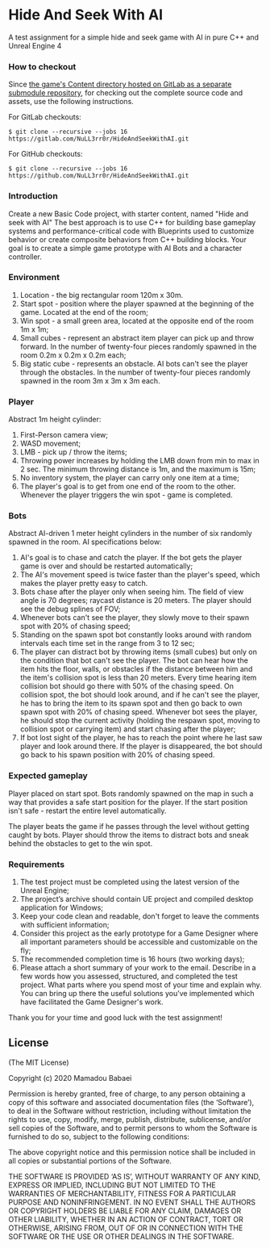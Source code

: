 # Hide And Seek With AI

A test assignment for a simple hide and seek game with AI in pure C++ and Unreal Engine 4

### How to checkout

Since [the game's Content directory hosted on GitLab as a separate submodule repository](https://gitlab.com/NuLL3rr0r/HideAndSeekWithAI_Content), for checking out the complete source code and assets, use the following instructions.

For GitLab checkouts:

```
$ git clone --recursive --jobs 16 https://gitlab.com/NuLL3rr0r/HideAndSeekWithAI.git
```

For GitHub checkouts:

```
$ git clone --recursive --jobs 16 https://github.com/NuLL3rr0r/HideAndSeekWithAI.git
```

### Introduction

Create a new Basic Code project, with starter content, named "Hide and seek with AI" The best approach is to use C++ for building base gameplay systems and performance-critical code with Blueprints used to customize behavior or create composite behaviors from C++ building blocks. Your goal is to create a simple game prototype with AI Bots and a character controller.

### Environment

1. Location - the big rectangular room 120m x 30m.
2. Start spot - position where the player spawned at the beginning of the game. Located at the end of the room;
3. Win spot - a small green area, located at the opposite end of the room 1m x 1m;
4. Small cubes - represent an abstract item player can pick up and throw forward. In the number of twenty-four pieces randomly spawned in the room 0.2m x 0.2m x 0.2m each;
5. Big static cube - represents an obstacle. AI bots can't see the player through the obstacles. In the number of twenty-four pieces randomly spawned in the room 3m x 3m x 3m each.

### Player

Abstract 1m height cylinder:

1. First-Person camera view;
2. WASD movement;
3. LMB - pick up / throw the items;
4. Throwing power increases by holding the LMB down from min to max in 2 sec. The minimum throwing distance is 1m, and the maximum is 15m;
5. No inventory system, the player can carry only one item at a time;
6. The player's goal is to get from one end of the room to the other. Whenever the player triggers the win spot - game is completed.

### Bots

Abstract AI-driven 1 meter height cylinders in the number of six randomly spawned in the room. AI specifications below:

1. AI's goal is to chase and catch the player. If the bot gets the player game is over and should be restarted automatically;
2. The AI's movement speed is twice faster than the player's speed, which makes the player pretty easy to catch.
3. Bots chase after the player only when seeing him. The field of view angle is 70 degrees; raycast distance is 20 meters. The player should see the debug splines of FOV;
4. Whenever bots can't see the player, they slowly move to their spawn spot with 20% of chasing speed;
5. Standing on the spawn spot bot constantly looks around with random intervals each time set in the range from 3 to 12 sec;
6. The player can distract bot by throwing items (small cubes) but only on the condition that bot can't see the player. The bot can hear how the item hits the floor, walls, or obstacles if the distance between him and the item's collision spot is less than 20 meters. Every time hearing item collision bot should go there with 50% of the chasing speed. On collision spot, the bot should look around, and if he can't see the player, he has to bring the item to its spawn spot and then go back to own spawn spot with 20% of chasing speed. Whenever bot sees the player, he should stop the current activity (holding the respawn spot, moving to collision spot or carrying item) and start chasing after the player;
7. If bot lost sight of the player, he has to reach the point where he last saw player and look around there. If the player is disappeared, the bot should go back to his spawn position with 20% of chasing speed.

### Expected gameplay

Player placed on start spot. Bots randomly spawned on the map in such a way that provides a safe start position for the player. If the start position isn't safe - restart the entire level automatically.

The player beats the game if he passes through the level without getting caught by bots. Player should throw the items to distract bots and sneak behind the obstacles to get to the win spot.

### Requirements

1. The test project must be completed using the latest version of the Unreal Engine;
2. The project’s archive should contain UE project and compiled desktop application for Windows;
3. Keep your code clean and readable, don't forget to leave the comments with sufficient information;
4. Consider this project as the early prototype for a Game Designer where all important parameters should be accessible and customizable on the fly;
5. The recommended completion time is 16 hours (two working days);
6. Please attach a short summary of your work to the email. Describe in a few words how you assessed, structured, and completed the test project. What parts where you spend most of your time and explain why. You can bring up there the useful solutions you’ve implemented which have facilitated the Game Designer's work.

Thank you for your time and good luck with the test assignment!

## License

(The MIT License)

Copyright (c) 2020 Mamadou Babaei

Permission is hereby granted, free of charge, to any person obtaining a copy of this software and associated documentation files (the ‘Software’), to deal in the Software without restriction, including without limitation the rights to use, copy, modify, merge, publish, distribute, sublicense, and/or sell copies of the Software, and to permit persons to whom the Software is furnished to do so, subject to the following conditions:

The above copyright notice and this permission notice shall be included in all copies or substantial portions of the Software.

THE SOFTWARE IS PROVIDED ‘AS IS’, WITHOUT WARRANTY OF ANY KIND, EXPRESS OR IMPLIED, INCLUDING BUT NOT LIMITED TO THE WARRANTIES OF MERCHANTABILITY, FITNESS FOR A PARTICULAR PURPOSE AND NONINFRINGEMENT. IN NO EVENT SHALL THE AUTHORS OR COPYRIGHT HOLDERS BE LIABLE FOR ANY CLAIM, DAMAGES OR OTHER LIABILITY, WHETHER IN AN ACTION OF CONTRACT, TORT OR OTHERWISE, ARISING FROM, OUT OF OR IN CONNECTION WITH THE SOFTWARE OR THE USE OR OTHER DEALINGS IN THE SOFTWARE.
